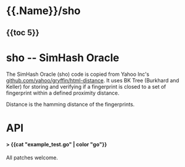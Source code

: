 
# {{.Name}}/sho


## {{toc 5}}

# sho -- SimHash Oracle

The SimHash Oracle (sho) code is copied from Yahoo Inc's [github.com/yahoo/gryffin/html-distance](https://github.com/yahoo/gryffin/tree/master/html-distance). It uses BK Tree (Burkhard and Keller) for storing and verifying if a fingerprint is closed to a set of fingerprint within a defined proximity distance.

Distance is the hamming distance of the fingerprints. 

# API

#### > {{cat "example_test.go" | color "go"}}

All patches welcome.
